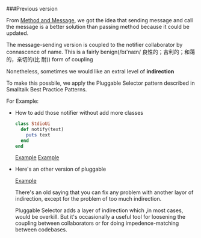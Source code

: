###Previous version 

From [Method and Message](011_method_and_message.md), we got the idea that
sending message and call the message is a better solution than passing method
because it could be updated.

The message-sending version is coupled to the notifier collaborator by
connascence of name. This is a fairly benign(/bɪ'naɪn/
良性的；吉利的；和蔼的，亲切的(比 耐)) form of coupling

Nonetheless, sometimes we would like an extral level of **indirection**

To make this possbile, we apply the Pluggable Selector pattern described in
Smalltalk Best Practice Patterns.

For Example:

* How to add those notifier without add more classes
  
  ```ruby
  class StdioUi
    def notify(text)
      puts text
    end
  end
  ```
  [Example](019_pluggable_selector.rb)
  [Example](019_pluggable_selector_change.rb)

* Here's an other version of pluggable


  [Example](019_pluggable_selector_version2.rb)


  There's an old saying that you can fix any problem with another layor of
  indirection, except for the problem of too much indirection. 

  Pluggable Selector adds a layer of indirection which ,in most cases, would be
  overkill. But it's occasionally a useful tool for loosening the coupling
  between collaborators or for doing impedence-matching between codebases.




